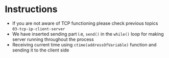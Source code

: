 # Instructions

* If you are not aware of TCP functioning please check previous topics ```03-tcp-ip-client-server```
* We have inserted sending part i.e, ```send()``` in the ```while()``` loop for making server running throughout the process
* Receiving current time using ```ctime(addressOfVariable)``` function and sending it to the client side